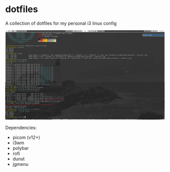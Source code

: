 # dotfiles

A collection of dotfiles for my personal i3 linux config 

![config screenshot](./images/demo.gif)

Dependencies:
- picom (v12+)
- i3wm
- polybar
- rofi
- dunst
- jgmenu


